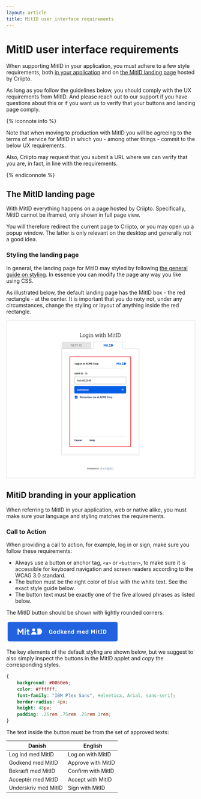 ```yaml
---
layout: article
title: MitID user interface requirements
---
```



# MitID user interface requirements

When supporting MitID in your application, you must adhere to a few style requirements, both [in your application](#yourapp) 
and on [the MitID landing page](#landingpage) hosted by Criipto.  

As long as you follow the guidelines below, you should comply with the UX requirements from MitID. And please reach out to our support if you have questions about this or if you want us to verify that your buttons and landing page comply.

{% iconnote info %}

Note that when moving to production with MitID you will be agreeing to the terms of service for MitID in which you - among other things - commit to the below UX requirements.

Also, Criipto may request that you submit a URL where we can verify that you are, in fact, in line with the requirements.

{% endiconnote %}

<a name="yourapp"></a>

## The MitID landing page

With MitID everything happens on a page hosted by Criipto. Specifically, MitID cannot be iframed, only shown in full page view.

You will therefore redirect the current page to Criipto, or you may open up a popup window. The latter is only relevant on the desktop and generally not a good idea.

### Styling the landing page

In general, the landing page for MitID may styled by following [the general guide on styling](/how-to/apply-custom-styling). In essence you can modify the page any way you like using CSS.

As illustrated below, the default landing page has the MitID box - the red rectangle - at the center. It is important that you do noty not, under any circumstances, change the styling or layout of anything inside the red rectangle.

![MitID default landing page](/images/mitid-landing-page.png)

<a name="yourapp"></a>

## MitiD branding in your application

When referring to MitID in your application, web or native alike, you must make sure your language and styling matches 
the requirements.

### Call to Action

When providing a call to action, for example, log in or sign, make sure you follow these requirements:

- Always use a button or anchor tag, `<a>` or `<button>`, to make sure it is accessible for keyboard
navigation and screen readers according to the WCAG 3.0 standard. 
- The button must be the right color of blue with the white text. See the exact style guide below.
- The button text must be exactly one of the five allowed phrases as listed below.

The MitID button should be shown with lightly rounded corners:

<img src="/images/mitid-rounded.png" alt="Default MitID button" style="width: 300px; box-shadow: none;">

The key elements of the default styling are shown below, but we suggest to also simply inspect the buttons in the MitID applet and copy the corresponding styles.

```css
{
    background: #0060e6;
    color: #ffffff;
    font-family: "IBM Plex Sans", Helvetica, Arial, sans-serif;
    border-radius: 4px;
    height: 48px;
    padding: .25rem .75rem .25rem 1rem;
}
```

The text inside the button must be from the set of approved texts:

| &nbsp;&nbsp;**Danish** | &nbsp;&nbsp;**English** |
| --- | --- |
| Log ind med MitID | Log on with MitID |
| Godkend med MitID | Approve with MitID |
| Bekræft med MitID | Confirm with MitID |
| Acceptér med MitID | Accept with MitID |
| Underskriv med MitID | Sign with MitID |




